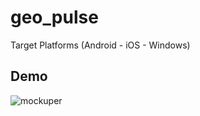 # geo_pulse

Target Platforms (Android - iOS - Windows)

## Demo


![mockuper](https://github.com/user-attachments/assets/54362702-bdc3-4c6c-8230-6c2eb57816d9)
